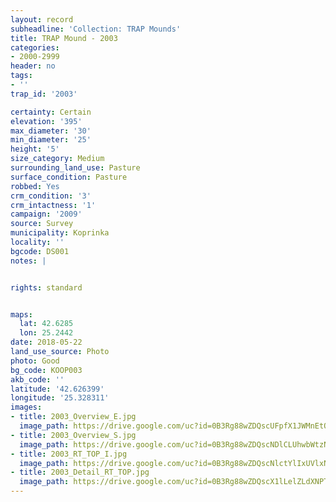 ```yaml
---
layout: record
subheadline: 'Collection: TRAP Mounds'
title: TRAP Mound - 2003
categories:
- 2000-2999
header: no
tags:
- ''
trap_id: '2003'

certainty: Certain
elevation: '395'
max_diameter: '30'
min_diameter: '25'
height: '5'
size_category: Medium
surrounding_land_use: Pasture
surface_condition: Pasture
robbed: Yes
crm_condition: '3'
crm_intactness: '1'
campaign: '2009'
source: Survey
municipality: Koprinka
locality: ''
bgcode: DS001
notes: |


rights: standard


maps:
  lat: 42.6285
  lon: 25.2442
date: 2018-05-22
land_use_source: Photo
photo: Good
bg_code: KOOP003
akb_code: ''
latitude: '42.626399'
longitude: '25.328311'
images:
- title: 2003_Overview_E.jpg
  image_path: https://drive.google.com/uc?id=0B3Rg88wZDQscUFpfX1JWMnEtQkk
- title: 2003_Overview_S.jpg
  image_path: https://drive.google.com/uc?id=0B3Rg88wZDQscNDlCLUhwbWtzNEE
- title: 2003_RT_TOP_I.jpg
  image_path: https://drive.google.com/uc?id=0B3Rg88wZDQscNlctYlIxUVlxNlU
- title: 2003_Detail_RT_TOP.jpg
  image_path: https://drive.google.com/uc?id=0B3Rg88wZDQscX1lLelZLdXNPTGc
---
```


